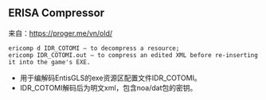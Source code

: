 ## ERISA Compressor
来自：https://proger.me/vn/old/
```
ericomp d IDR_COTOMI – to decompress a resource;
ericomp IDR_COTOMI.out – to compress an edited XML before re-inserting it into the game's EXE.
```
* 用于编解码EntisGLS的exe资源区配置文件IDR_COTOMI。
* IDR_COTOMI解码后为明文xml，包含noa/dat包的密钥。
